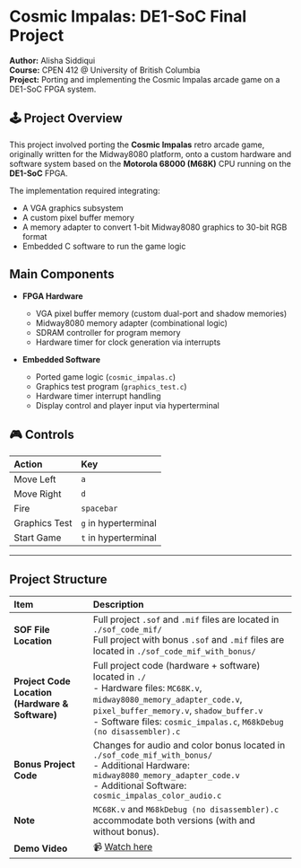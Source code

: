 # Cosmic Impalas: DE1-SoC Final Project

**Author:** Alisha Siddiqui  
**Course:** CPEN 412 @ University of British Columbia  
**Project:** Porting and implementing the Cosmic Impalas arcade game on a DE1-SoC FPGA system.


## 🕹 Project Overview

This project involved porting the **Cosmic Impalas** retro arcade game, originally written for the Midway8080 platform, onto a custom hardware and software system based on the **Motorola 68000 (M68K)** CPU running on the **DE1-SoC** FPGA.

The implementation required integrating:
- A VGA graphics subsystem
- A custom pixel buffer memory
- A memory adapter to convert 1-bit Midway8080 graphics to 30-bit RGB format
- Embedded C software to run the game logic


## Main Components

- **FPGA Hardware**
  - VGA pixel buffer memory (custom dual-port and shadow memories)
  - Midway8080 memory adapter (combinational logic)
  - SDRAM controller for program memory
  - Hardware timer for clock generation via interrupts

- **Embedded Software**
  - Ported game logic (`cosmic_impalas.c`)
  - Graphics test program (`graphics_test.c`)
  - Hardware timer interrupt handling
  - Display control and player input via hyperterminal


## 🎮 Controls

| Action | Key |
|:---|:---|
| Move Left | `a` |
| Move Right | `d` |
| Fire | `spacebar` |
| Graphics Test | `g` in hyperterminal |
| Start Game | `t` in hyperterminal |

---

## Project Structure

| Item | Description |
|:---|:---|
| **SOF File Location** | Full project `.sof` and `.mif` files are located in `./sof_code_mif/` <br> Full project with bonus `.sof` and `.mif` files are located in `./sof_code_mif_with_bonus/` |
| **Project Code Location (Hardware & Software)** | Full project code (hardware + software) located in `./` <br> - Hardware files: `MC68K.v`, `midway8080_memory_adapter_code.v`, `pixel_buffer_memory.v`, `shadow_buffer.v` <br> - Software files: `cosmic_impalas.c`, `M68kDebug (no disassembler).c` |
| **Bonus Project Code** | Changes for audio and color bonus located in `./sof_code_mif_with_bonus/` <br> - Additional Hardware: `midway8080_memory_adapter_code.v` <br> - Additional Software: `cosmic_impalas_color_audio.c` |
| **Note** | `MC68K.v` and `M68kDebug (no disassembler).c` accommodate both versions (with and without bonus). |
| **Demo Video** | 📹 [Watch here](https://youtu.be/y7_UQABruYc) |
